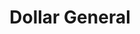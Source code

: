 ---
title: "Dollar General"
url: /columbus/dollar-general-cleveland-innis-plaza/
shop: variety store
---